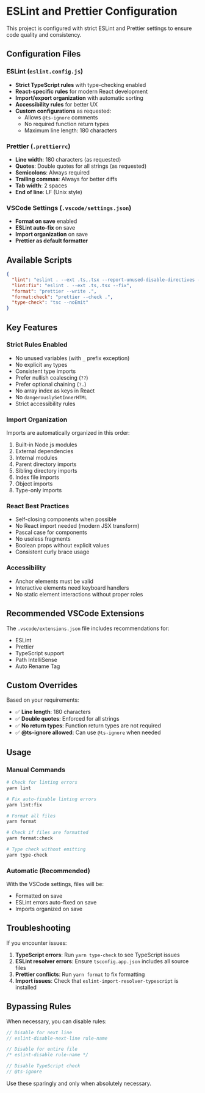 # ESLint and Prettier Configuration

This project is configured with strict ESLint and Prettier settings to ensure code quality and consistency.

## Configuration Files

### ESLint (`eslint.config.js`)

- **Strict TypeScript rules** with type-checking enabled
- **React-specific rules** for modern React development
- **Import/export organization** with automatic sorting
- **Accessibility rules** for better UX
- **Custom configurations** as requested:
  - Allows `@ts-ignore` comments
  - No required function return types
  - Maximum line length: 180 characters

### Prettier (`.prettierrc`)

- **Line width**: 180 characters (as requested)
- **Quotes**: Double quotes for all strings (as requested)
- **Semicolons**: Always required
- **Trailing commas**: Always for better diffs
- **Tab width**: 2 spaces
- **End of line**: LF (Unix style)

### VSCode Settings (`.vscode/settings.json`)

- **Format on save** enabled
- **ESLint auto-fix** on save
- **Import organization** on save
- **Prettier as default formatter**

## Available Scripts

```json
{
  "lint": "eslint . --ext .ts,.tsx --report-unused-disable-directives --max-warnings 0",
  "lint:fix": "eslint . --ext .ts,.tsx --fix",
  "format": "prettier --write .",
  "format:check": "prettier --check .",
  "type-check": "tsc --noEmit"
}
```

## Key Features

### Strict Rules Enabled

- No unused variables (with `_` prefix exception)
- No explicit `any` types
- Consistent type imports
- Prefer nullish coalescing (`??`)
- Prefer optional chaining (`?.`)
- No array index as keys in React
- No `dangerouslySetInnerHTML`
- Strict accessibility rules

### Import Organization

Imports are automatically organized in this order:

1. Built-in Node.js modules
2. External dependencies
3. Internal modules
4. Parent directory imports
5. Sibling directory imports
6. Index file imports
7. Object imports
8. Type-only imports

### React Best Practices

- Self-closing components when possible
- No React import needed (modern JSX transform)
- Pascal case for components
- No useless fragments
- Boolean props without explicit values
- Consistent curly brace usage

### Accessibility

- Anchor elements must be valid
- Interactive elements need keyboard handlers
- No static element interactions without proper roles

## Recommended VSCode Extensions

The `.vscode/extensions.json` file includes recommendations for:

- ESLint
- Prettier
- TypeScript support
- Path IntelliSense
- Auto Rename Tag

## Custom Overrides

Based on your requirements:

- ✅ **Line length**: 180 characters
- ✅ **Double quotes**: Enforced for all strings
- ✅ **No return types**: Function return types are not required
- ✅ **@ts-ignore allowed**: Can use `@ts-ignore` when needed

## Usage

### Manual Commands

```bash
# Check for linting errors
yarn lint

# Fix auto-fixable linting errors
yarn lint:fix

# Format all files
yarn format

# Check if files are formatted
yarn format:check

# Type check without emitting
yarn type-check
```

### Automatic (Recommended)

With the VSCode settings, files will be:

- Formatted on save
- ESLint errors auto-fixed on save
- Imports organized on save

## Troubleshooting

If you encounter issues:

1. **TypeScript errors**: Run `yarn type-check` to see TypeScript issues
2. **ESLint resolver errors**: Ensure `tsconfig.app.json` includes all source files
3. **Prettier conflicts**: Run `yarn format` to fix formatting
4. **Import issues**: Check that `eslint-import-resolver-typescript` is installed

## Bypassing Rules

When necessary, you can disable rules:

```typescript
// Disable for next line
// eslint-disable-next-line rule-name

// Disable for entire file
/* eslint-disable rule-name */

// Disable TypeScript check
// @ts-ignore
```

Use these sparingly and only when absolutely necessary.
